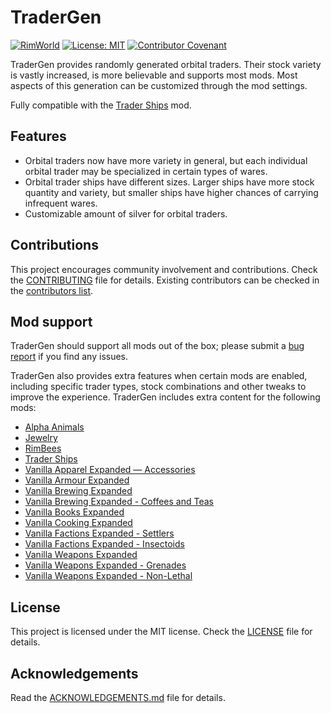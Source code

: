 # TraderGen

[![RimWorld](https://img.shields.io/badge/RimWorld-1.3-informational)](https://rimworldgame.com/) [![License: MIT](https://img.shields.io/badge/License-MIT-yellow.svg)](https://opensource.org/licenses/MIT) [![Contributor Covenant](https://img.shields.io/badge/Contributor%20Covenant-2.1-4baaaa.svg)](CODE_OF_CONDUCT.md)

TraderGen provides randomly generated orbital traders. Their stock variety is vastly increased, is more believable and supports most mods. Most aspects of this generation can be customized through the mod settings.

Fully compatible with the [Trader Ships](https://steamcommunity.com/sharedfiles/filedetails/?id=2046222331) mod.

## Features

* Orbital traders now have more variety in general, but each individual orbital trader may be specialized in certain types of wares.
* Orbital trader ships have different sizes. Larger ships have more stock quantity and variety, but smaller ships have higher chances of carrying infrequent wares.
* Customizable amount of silver for orbital traders.

## Contributions

This project encourages community involvement and contributions. Check the [CONTRIBUTING](CONTRIBUTING.md) file for details. Existing contributors can be checked in the [contributors list](https://gitlab.com/joseasoler/tradergen/-/graphs/main).

## Mod support

TraderGen should support all mods out of the box; please submit a [bug report](CONTRIBUTING.md) if you find any issues.

TraderGen also provides extra features when certain mods are enabled, including specific trader types, stock combinations and other tweaks to improve the experience. TraderGen includes extra content for the following mods:  

* [Alpha Animals](https://steamcommunity.com/sharedfiles/filedetails/?id=1541721856)
* [Jewelry](https://steamcommunity.com/workshop/filedetails/?id=2020964421)
* [RimBees](https://steamcommunity.com/sharedfiles/filedetails/?id=1558161673)
* [Trader Ships](https://steamcommunity.com/sharedfiles/filedetails/?id=2046222331)
* [Vanilla Apparel Expanded — Accessories](https://steamcommunity.com/sharedfiles/filedetails/?id=2521176396)
* [Vanilla Armour Expanded](https://steamcommunity.com/workshop/filedetails/?id=1814988282)
* [Vanilla Brewing Expanded](https://steamcommunity.com/sharedfiles/filedetails/?id=2186560858)
* [Vanilla Brewing Expanded - Coffees and Teas](https://steamcommunity.com/sharedfiles/filedetails/?id=2275449762)
* [Vanilla Books Expanded](https://steamcommunity.com/workshop/filedetails/?id=2193152410)
* [Vanilla Cooking Expanded](https://steamcommunity.com/sharedfiles/filedetails/?id=2134308519)
* [Vanilla Factions Expanded - Settlers](https://steamcommunity.com/sharedfiles/filedetails/?id=2052918119)
* [Vanilla Factions Expanded - Insectoids](https://steamcommunity.com/sharedfiles/filedetails/?id=2149755445)
* [Vanilla Weapons Expanded](https://steamcommunity.com/sharedfiles/filedetails/?id=1814383360)
* [Vanilla Weapons Expanded - Grenades](https://steamcommunity.com/sharedfiles/filedetails/?id=2194472657)
* [Vanilla Weapons Expanded - Non-Lethal](https://steamcommunity.com/sharedfiles/filedetails/?id=2454918354)

## License

This project is licensed under the MIT license. Check the [LICENSE](LICENSE) file for details.

## Acknowledgements

Read the [ACKNOWLEDGEMENTS.md](ACKNOWLEDGEMENTS.md) file for details.
